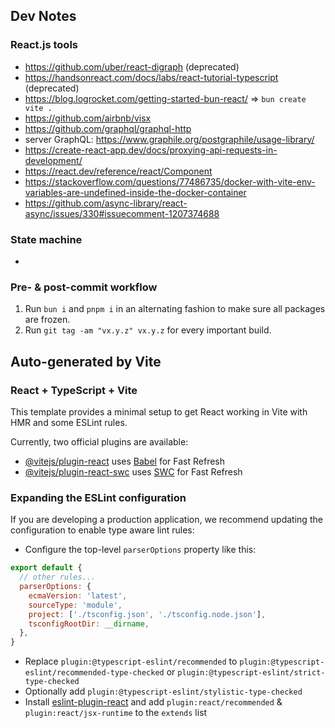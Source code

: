 ## Dev Notes
### React.js tools
- https://github.com/uber/react-digraph (deprecated)
- https://handsonreact.com/docs/labs/react-tutorial-typescript (deprecated)
- https://blog.logrocket.com/getting-started-bun-react/ ⇒ `bun create vite .`
- https://github.com/airbnb/visx
- https://github.com/graphql/graphql-http
- server GraphQL: https://www.graphile.org/postgraphile/usage-library/
- https://create-react-app.dev/docs/proxying-api-requests-in-development/
- https://react.dev/reference/react/Component
- https://stackoverflow.com/questions/77486735/docker-with-vite-env-variables-are-undefined-inside-the-docker-container
- https://github.com/async-library/react-async/issues/330#issuecomment-1207374688

### State machine
- 

### Pre- & post-commit workflow
1. Run `bun i` and `pnpm i` in an alternating fashion to make sure all packages are frozen.
2. Run `git tag -am "vx.y.z" vx.y.z` for every important build.

## Auto-generated by Vite
### React + TypeScript + Vite

This template provides a minimal setup to get React working in Vite with HMR and some ESLint rules.

Currently, two official plugins are available:

- [@vitejs/plugin-react](https://github.com/vitejs/vite-plugin-react/blob/main/packages/plugin-react/README.md) uses [Babel](https://babeljs.io/) for Fast Refresh
- [@vitejs/plugin-react-swc](https://github.com/vitejs/vite-plugin-react-swc) uses [SWC](https://swc.rs/) for Fast Refresh

### Expanding the ESLint configuration

If you are developing a production application, we recommend updating the configuration to enable type aware lint rules:

- Configure the top-level `parserOptions` property like this:

```js
export default {
  // other rules...
  parserOptions: {
    ecmaVersion: 'latest',
    sourceType: 'module',
    project: ['./tsconfig.json', './tsconfig.node.json'],
    tsconfigRootDir: __dirname,
  },
}
```

- Replace `plugin:@typescript-eslint/recommended` to `plugin:@typescript-eslint/recommended-type-checked` or `plugin:@typescript-eslint/strict-type-checked`
- Optionally add `plugin:@typescript-eslint/stylistic-type-checked`
- Install [eslint-plugin-react](https://github.com/jsx-eslint/eslint-plugin-react) and add `plugin:react/recommended` & `plugin:react/jsx-runtime` to the `extends` list

